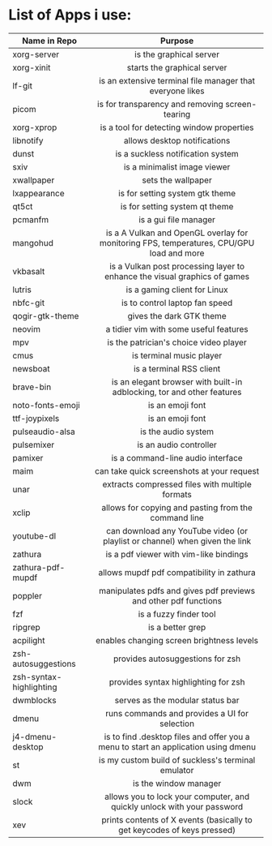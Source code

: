 # List of Apps i use:

Name in Repo    |   Purpose
-------------   |  :-------------:
xorg-server     |  is the graphical server
xorg-xinit      |  starts the graphical server
lf-git          |  is an extensive terminal file manager that everyone likes
picom           |  is for transparency and removing screen-tearing
xorg-xprop      |  is a tool for detecting window properties
libnotify       |  allows desktop notifications
dunst           |  is a suckless notification system
sxiv            |  is a minimalist image viewer
xwallpaper      |  sets the wallpaper
lxappearance  |  is for setting system gtk theme
qt5ct  |  is for setting system qt theme
pcmanfm  |  is a gui file manager
mangohud  |  is a A Vulkan and OpenGL overlay for monitoring FPS, temperatures, CPU/GPU load and more
vkbasalt  |  is a Vulkan post processing layer to enhance the visual graphics of games
lutris  |  is a gaming client for Linux
nbfc-git  |  is to control laptop fan speed
qogir-gtk-theme  |  gives the dark GTK theme
neovim  |  a tidier vim with some useful features
mpv  |  is the patrician's choice video player
cmus | is terminal music player
newsboat  |  is a terminal RSS client
brave-bin  |  is an elegant browser with built-in adblocking, tor and other features
noto-fonts-emoji  |  is an emoji font
ttf-joypixels  |  is an emoji font
pulseaudio-alsa  |  is the audio system
pulsemixer  |  is an audio controller
pamixer  |  is a command-line audio interface
maim  |  can take quick screenshots at your request
unar  |  extracts compressed files with multiple formats
xclip  |  allows for copying and pasting from the command line
youtube-dl  |  can download any YouTube video (or playlist or channel) when given the link
zathura  |  is a pdf viewer with vim-like bindings
zathura-pdf-mupdf  |  allows mupdf pdf compatibility in zathura
poppler  |  manipulates pdfs and gives pdf previews and other pdf functions
fzf  |  is a fuzzy finder tool
ripgrep  |  is a better grep
acpilight  |  enables changing screen brightness levels
zsh-autosuggestions  |  provides autosuggestions for zsh
zsh-syntax-highlighting  |  provides syntax highlighting for zsh
dwmblocks  |  serves as the modular status bar
dmenu |  runs commands and provides a UI for selection
j4-dmenu-desktop  |  is to find .desktop files and offer you a menu to start an application using dmenu
st  |  is my custom build of suckless's terminal emulator
dwm |  is the window manager
slock  |  allows you to lock your computer, and quickly unlock with your password
xev  |  prints contents of X events (basically to get keycodes of keys pressed)
